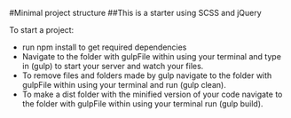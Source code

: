 #Minimal project structure
##This is a starter using SCSS and jQuery

To start a project:

 - run npm install to get required dependencies 
 - Navigate to the folder with gulpFile within using your terminal and type in (gulp) to start 
your server and watch your files.
 - To remove files and folders made by gulp navigate to the folder with gulpFile within using your terminal and run (gulp clean).
 - To make a dist folder with the minified version of your code navigate to the folder with gulpFile within using
your terminal run (gulp build).